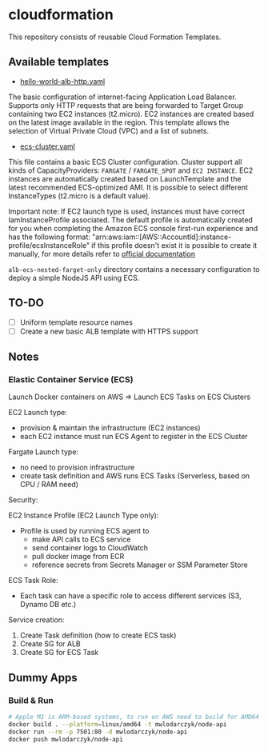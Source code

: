 # cloudformation

This repository consists of reusable Cloud Formation Templates.

## Available templates

- [hello-world-alb-http.yaml](hello-world-alb-http.yaml)

The basic configuration of internet-facing Application Load Balancer. 
Supports only HTTP requests that are being forwarded to Target Group containing two EC2 instances (t2.micro).
EC2 instances are created based on the latest image available in the region. This template allows the selection of Virtual Private Cloud (VPC) and a list of subnets.


- [ecs-cluster.yaml](alb-ecs-nested/ecs-cluster.yaml)

This file contains a basic ECS Cluster configuration. Cluster support all kinds of CapacityProviders: `FARGATE` / `FARGATE_SPOT` and `EC2 INSTANCE`. EC2 instances are automatically created based on LaunchTemplate and the latest recommended ECS-optimized AMI. It is possible to select different InstanceTypes (t2.micro is a default value).

Important note:
If EC2 launch type is used, instances must have correct IamInstanceProfile associated. 
The default profile is automatically created for you when completing the Amazon ECS console first-run experience and has the following format: "arn:aws:iam::[AWS::AccountId]:instance-profile/ecsInstanceRole" 
if this profile doesn't exist it is possible to create it manually, for more details refer to [official documentation](https://docs.aws.amazon.com/AmazonECS/latest/developerguide/instance_IAM_role.html)

`alb-ecs-nested-farget-only` directory contains a necessary configuration to deploy a simple NodeJS API using ECS.

## TO-DO

- [ ] Uniform template resource names
- [ ] Create a new basic ALB template with HTTPS support

## Notes

### Elastic Container Service (ECS)

Launch Docker containers on AWS => Launch ECS Tasks on ECS Clusters

EC2 Launch type: 
- provision & maintain the infrastructure (EC2 instances)
- each EC2 instance must run ECS Agent to register in the ECS Cluster

Fargate Launch type:
- no need to provision infrastructure
- create task definition and AWS runs ECS Tasks (Serverless, based on CPU / RAM need)

Security:

EC2 Instance Profile (EC2 Launch Type only):
- Profile is used by running ECS agent to
  - make API calls to ECS service
  - send container logs to CloudWatch
  - pull docker image from ECR
  - reference secrets from Secrets Manager or SSM Parameter Store

ECS Task Role:
- Each task can have a specific role to access different services (S3, Dynamo DB etc.)

Service creation:
1. Create Task definition (how to create ECS task)
2. Create SG for ALB
3. Create SG for ECS Task

## Dummy Apps

### Build & Run

```bash
# Apple M1 is ARM-based systems, to run on AWS need to build for AMD64
docker build . --platform=linux/amd64 -t mwlodarczyk/node-api
docker run --rm -p 7501:80 -d mwlodarczyk/node-api
docker push mwlodarczyk/node-api
```
